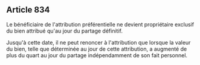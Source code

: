 Article 834
----
Le bénéficiaire de l'attribution préférentielle ne devient propriétaire exclusif
du bien attribué qu'au jour du partage définitif.

Jusqu'à cette date, il ne peut renoncer à l'attribution que lorsque la valeur du
bien, telle que déterminée au jour de cette attribution, a augmenté de plus du
quart au jour du partage indépendamment de son fait personnel.
